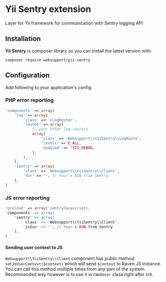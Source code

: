 # Yii Sentry extension
Layer for Yii framework for communication with Sentry logging API

## Installation

**Yii Sentry** is composer library so you can install the latest version with:

```shell
composer require websupport/yii-sentry
```

## Configuration

Add following to your application's config:

### PHP error reporting


```php
'components' => array(
    'log' => array(
        'class' => 'CLogRouter',
        'routes' => array(
            // your other log routers
            array(
                'class' => 'Websupport\\YiiSentry\\LogRoute',
                'levels' => E_ALL,
                'enabled' => !YII_DEBUG,
            ),
        ),
    ),
    'sentry' => array(
        'class' => 'Websupport\\YiiSentry\\Client',
        'dsn' => '', // Your's DSN from Sentry
    ),
)
```

### JS error reporting

```php
'preload' => array('sentryJavascript),
'components' => array(
    'sentry' => array(
        'class' => 'Websupport\\YiiSentry\\Client',
        'jsDsn' => '', // Your's DSN from Sentry
    ),
)
```

#### Sending user context to JS
`Websupport\\YiiSentry\\Client` component has public method: `setJsUserContext($context)` which will send `$context` to Raven JS instance.
You can call this method multiple times from any part of the system. Recommended way however is to use it in `CWebUser` class right after init.
